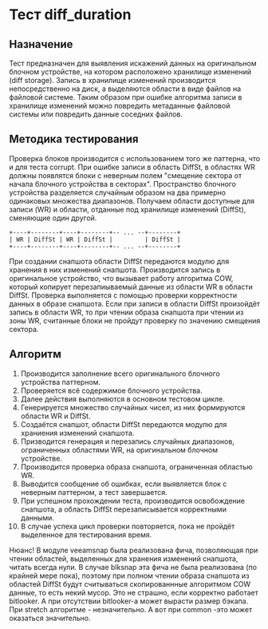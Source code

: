 # Тест diff_duration

## Назначение
Тест предназначен для выявления искажений данных на оригинальном блочном устройстве, на котором расположено хранилище изменений (diff storage).
Запись в хранилище изменений производится непосредственно на диск, а выделяются области в виде файлов на файловой системе.
Таким образом при ошибке алгоритма записи в хранилище изменений можно повредить метаданные файловой системы или повредить данные соседних файлов.

## Методика тестирования
Проверка блоков производится с использованием того же паттерна, что и  для теста corrupt.
При ошибке записи в область DiffSt, в областях WR должны появлятся блоки с неверным полем "смещение сектора от начала блочного устройства в секторах".
Пространство блочного устройства разделяется случайным образом на два примерно одинаковых множества диапазонов.
Получаем области доступные для записи (WR) и области, отданные под хранилище изменений (DiffSt), сменяющие один другой.

	+----+--------+----+--------+-- ... --+--------+
	| WR | DiffSt | WR | DiffSt |         | DiffSt |
	+----+--------+----+--------+-- ... --+--------+

При создании снапшота области DiffSt передаются модулю для хранения в них изменений снапшота.
Производится запись в оригинальное устройство, что вызывает работу алгоритма COW, который копирует перезапиываемый данные из области WR в области DiffSt.
Проверка выполняется с помощью проверки корректности данных в образе снапшота.
Если при записи в области DiffSt произойдёт запись в области WR, то при чтении образа снапшота при чтении из зоны WR, считанные блоки не пройдут проверку по значению смещения сектора.

## Алгоритм
1. Производится заполнение всего оригинального блочного устройства паттерном.
2. Проверяется всё содержимое блочного устройства.
3. Далее действия выполняются в основном тестовом цикле.
4. Генерируется множество случайных чисел, из них формируются области WR и DiffSt.
5. Создаётся снапшот, области DiffSt передаются модулю для храниения изменений снапшота.
6. Призводится генерация и перезапись случайных диапазонов, ограниченных областями WR, на оригинальном блочном устройстве.
7. Производится проверка образа снапшота, ограниченная областью WR.
8. Выводится сообщение об ошибках, если выявляется блок с неверным паттерном, а тест завершается.
8. При успешном прохождении теста, производится освобождение снапшота, а область DiffSt перезаписывается корректными данными.
9. В случае успеха цикл проверки повторяется, пока не пройдёт выделенное для тестирования время.

Нюанс!
В модуле veeamsnap была реализована фича, позволяющая при чтении областей, выделенных для хранения изменений снапшота, читать всегда нули.
В случае blksnap эта фича не была реализована (по крайней мере пока), поэтому при полном чтении образа снапшота из областей DiffSt будут считываться скопированнные алгоритмом COW данные, то есть некий мусор. Это не страшно, если корректно работает bitlooker. А при отсутствии bitlooker-а может вырасти размер бэкапа. При stretch алгоритме - незначительно. А вот при common -это может оказаться значительно.
